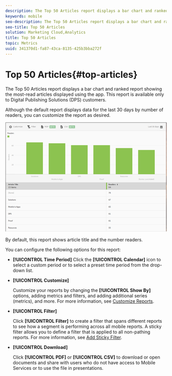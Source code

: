 ```yaml
---
description: The Top 50 Articles report displays a bar chart and ranked report showing the most-read articles displayed using the app. This report is available only to Digital Publishing Solutions (DPS) customers.
keywords: mobile
seo-description: The Top 50 Articles report displays a bar chart and ranked report showing the most-read articles displayed using the app. This report is available only to Digital Publishing Solutions (DPS) customers.
seo-title: Top 50 Articles
solution: Marketing Cloud,Analytics
title: Top 50 Articles
topic: Metrics
uuid: 341370d1-fa87-43ca-8135-425b3bba272f
---
```


# Top 50 Articles{#top-articles}

The Top 50 Articles report displays a bar chart and ranked report showing the most-read articles displayed using the app. This report is available only to Digital Publishing Solutions (DPS) customers.

Although the default report displays data for the last 30 days by number of readers, you can customize the report as desired.

![](assets/dps_top_50.png)

By default, this report shows article title and the number readers.

You can configure the following options for this report:

* **[!UICONTROL Time Period]**
     Click the **[!UICONTROL Calendar]** icon to select a custom period or to select a preset time period from the drop-down list. 

* **[!UICONTROL Customize]**

    Customize your reports by changing the **[!UICONTROL Show By]** options, adding metrics and filters, and adding additional series (metrics), and more. For more information, see [Customize Reports](/help/using/usage/reports-customize/t-reports-customize.md).

* **[!UICONTROL Filter]**

    Click **[!UICONTROL Filter]** to create a filter that spans different reports to see how a segment is performing across all mobile reports. A sticky filter allows you to define a filter that is applied to all non-pathing reports. For more information, see [Add Sticky Filter](/help/using/usage/reports-customize/t-reports-customize.md).

* **[!UICONTROL Download]**

    Click **[!UICONTROL PDF]** or **[!UICONTROL CSV]** to download or open documents and share with users who do not have access to Mobile Services or to use the file in presentations.
